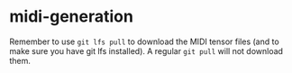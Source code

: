 # midi-generation

Remember to use `git lfs pull` to download the MIDI tensor files (and to make sure you have git lfs installed). A regular `git pull` will not download them.
